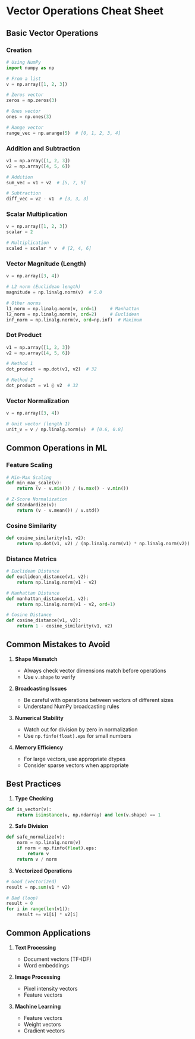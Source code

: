 # Vector Operations Cheat Sheet

## Basic Vector Operations

### Creation
```python
# Using NumPy
import numpy as np

# From a list
v = np.array([1, 2, 3])

# Zeros vector
zeros = np.zeros(3)

# Ones vector
ones = np.ones(3)

# Range vector
range_vec = np.arange(5)  # [0, 1, 2, 3, 4]
```

### Addition and Subtraction
```python
v1 = np.array([1, 2, 3])
v2 = np.array([4, 5, 6])

# Addition
sum_vec = v1 + v2  # [5, 7, 9]

# Subtraction
diff_vec = v2 - v1  # [3, 3, 3]
```

### Scalar Multiplication
```python
v = np.array([1, 2, 3])
scalar = 2

# Multiplication
scaled = scalar * v  # [2, 4, 6]
```

### Vector Magnitude (Length)
```python
v = np.array([3, 4])

# L2 norm (Euclidean length)
magnitude = np.linalg.norm(v)  # 5.0

# Other norms
l1_norm = np.linalg.norm(v, ord=1)     # Manhattan
l2_norm = np.linalg.norm(v, ord=2)     # Euclidean
inf_norm = np.linalg.norm(v, ord=np.inf)  # Maximum
```

### Dot Product
```python
v1 = np.array([1, 2, 3])
v2 = np.array([4, 5, 6])

# Method 1
dot_product = np.dot(v1, v2)  # 32

# Method 2
dot_product = v1 @ v2  # 32
```

### Vector Normalization
```python
v = np.array([3, 4])

# Unit vector (length 1)
unit_v = v / np.linalg.norm(v)  # [0.6, 0.8]
```

## Common Operations in ML

### Feature Scaling
```python
# Min-Max Scaling
def min_max_scale(v):
    return (v - v.min()) / (v.max() - v.min())

# Z-Score Normalization
def standardize(v):
    return (v - v.mean()) / v.std()
```

### Cosine Similarity
```python
def cosine_similarity(v1, v2):
    return np.dot(v1, v2) / (np.linalg.norm(v1) * np.linalg.norm(v2))
```

### Distance Metrics
```python
# Euclidean Distance
def euclidean_distance(v1, v2):
    return np.linalg.norm(v1 - v2)

# Manhattan Distance
def manhattan_distance(v1, v2):
    return np.linalg.norm(v1 - v2, ord=1)

# Cosine Distance
def cosine_distance(v1, v2):
    return 1 - cosine_similarity(v1, v2)
```

## Common Mistakes to Avoid

1. **Shape Mismatch**
   - Always check vector dimensions match before operations
   - Use `v.shape` to verify

2. **Broadcasting Issues**
   - Be careful with operations between vectors of different sizes
   - Understand NumPy broadcasting rules

3. **Numerical Stability**
   - Watch out for division by zero in normalization
   - Use `np.finfo(float).eps` for small numbers

4. **Memory Efficiency**
   - For large vectors, use appropriate dtypes
   - Consider sparse vectors when appropriate

## Best Practices

1. **Type Checking**
```python
def is_vector(v):
    return isinstance(v, np.ndarray) and len(v.shape) == 1
```

2. **Safe Division**
```python
def safe_normalize(v):
    norm = np.linalg.norm(v)
    if norm < np.finfo(float).eps:
        return v
    return v / norm
```

3. **Vectorized Operations**
```python
# Good (vectorized)
result = np.sum(v1 * v2)

# Bad (loop)
result = 0
for i in range(len(v1)):
    result += v1[i] * v2[i]
```

## Common Applications

1. **Text Processing**
   - Document vectors (TF-IDF)
   - Word embeddings

2. **Image Processing**
   - Pixel intensity vectors
   - Feature vectors

3. **Machine Learning**
   - Feature vectors
   - Weight vectors
   - Gradient vectors
